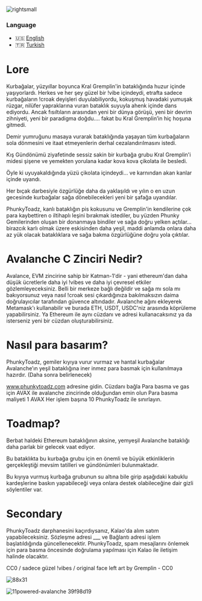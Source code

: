 ![rightsmall](https://user-images.githubusercontent.com/96514988/147126941-e63c06db-7c28-4acc-8d3b-2ba25e2bd2e9.png)

### Language

* 🇺🇸 [English](https://github.com/phunkytoadz/phunkytoadz/blob/main/README.md)
* 🇹🇷 [Turkish](https://github.com/phunkytoadz/phunkytoadz/blob/main/TURKISH.md)

# Lore

Kurbağalar, yüzyıllar boyunca Kral Gremplin'in bataklığında huzur içinde yaşıyorlardı. Herkes ve her şey güzel bir !vibe içindeydi, etrafta sadece kurbağaların !croak deyişleri duyulabiliyordu, kokuşmuş havadaki yumuşak rüzgar, nilüfer yapraklarına vuran bataklık suyuyla ahenk içinde dans ediyordu. Ancak fısıltıların arasından yeni bir dünya görüşü, yeni bir devrim zihniyeti, yeni bir paradigma doğdu.... fakat bu Kral Gremplin’in hiç hoşuna gitmedi. 

Demir yumruğunu masaya vurarak bataklığında yaşayan tüm kurbağaların sola dönmesini ve itaat etmeyenlerin derhal cezalandırılmasını istedi.

Kış Gündönümü ziyafetinde sessiz sakin bir kurbağa grubu Kral Gremplin'i midesi şişene ve yemekten yorulana kadar kova kova çikolata ile besledi. 

Öyle ki uyuyakaldığında yüzü çikolata içindeydi... ve karnından akan kanlar içinde uyandı. 

Her bıçak darbesiyle özgürlüğe daha da yaklaşıldı ve yılın o en uzun gecesinde kurbağalar sağa dönebilecekleri yeni bir şafağa uyandılar.

PhunkyToadz, kanlı bataklığın pis kokusunu ve Gremplin'in kendilerine çok para kaybettiren o iltihaplı leşini bırakmak istediler, bu yüzden Phunky Gemilerinden oluşan bir donanmaya bindiler ve sağa doğru yelken açtılar... birazcık karlı olmak üzere eskisinden daha yeşil, maddi anlamda onlara daha az yük olacak bataklıklara ve sağa bakma özgürlüğüne doğru yola çıktılar.

# Avalanche C Zinciri Nedir?

Avalance, EVM zincirine sahip bir Katman-1'dir - yani ethereum'dan daha düşük ücretlerle daha iyi !vibes ve daha iyi çevresel etkiler gözlemleyeceksiniz. Belli bir merkeze bağlı değildir ve sağa mı sola mı bakıyorsunuz veya nasıl !croak sesi çıkardığınıza bakılmaksızın daima doğrulayıcılar tarafından güvence altındadır. Avalanche ağını ekleyerek Metamask'ı kullanabilir ve burada ETH, USDT, USDC'niz arasında köprüleme yapabilirsiniz. Ya Ethereum ile aynı cüzdanı ve adresi kullanacaksınız ya da isterseniz yeni bir cüzdan oluşturabilirsiniz. 

# Nasıl para basarım?

PhunkyToadz, gemiler kıyıya vurur vurmaz ve hantal kurbağalar Avalanche’ın yeşil bataklığına iner inmez para basmak için kullanılmaya hazırdır. (Daha sonra belirlenecek)

www.phunkytoadz.com adresine gidin. 
Cüzdanı bağla
Para basma ve gas için AVAX ile avalanche zincirinde olduğundan emin olun
Para basma maliyeti 1 AVAX
Her işlem başına 10 PhunkyToadz ile sınırlayın.

# Toadmap?

Berbat haldeki Ethereum bataklığının aksine, yemyeşil Avalanche bataklığı daha parlak bir gelecek vaat ediyor.

Bu bataklıkta bu kurbağa grubu için en önemli ve büyük etkinliklerin gerçekleştiği mevsim tatilleri ve gündönümleri bulunmaktadır. 

Bu kıyıya vurmuş kurbağa grubunun su altına bile girip aşağıdaki kabuklu kardeşlerine baskın yapabileceği veya onlara destek olabileceğine dair gizli söylentiler var.

# Secondary

PhunkyToadz darphanesini kaçırdıysanız, Kalao'da alım satım yapabileceksiniz. Sözleşme adresi ___ ve Bağlantı adresi işlem başlatıldığında güncellenecektir. PhunkyToadz, spam mesajlarını önlemek için para basma öncesinde doğrulama yapılması için Kalao ile iletişim halinde olacaktır. 


CC0 / sadece güzel !vibes / original face left art by Gremplin - CC0


![88x31](https://user-images.githubusercontent.com/96514988/147050178-6059d9e0-daa4-4243-b35f-43b7d924510a.png)

![11powered-avalanche 39f98d19](https://user-images.githubusercontent.com/96514988/147050193-bd9179a9-65e1-4ceb-ba47-00926df33d92.png)
